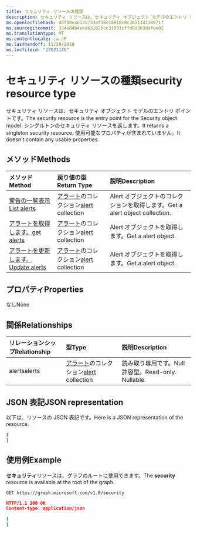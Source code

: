 ```yaml
---
title: セキュリティ リソースの種類
description: セキュリティ リソースは、セキュリティ オブジェクト モデルのエントリ ポイントです。 シングルトンのセキュリティ リソースを返します。 使用可能なプロパティが含まれていません。
ms.openlocfilehash: ddf00e46135733ef18c18918c0c365134138671f
ms.sourcegitcommit: 334e84b4aed63162bcc31831cffd6d363dafee02
ms.translationtype: MT
ms.contentlocale: ja-JP
ms.lasthandoff: 11/29/2018
ms.locfileid: "27021140"
---
```

# <a name="security-resource-type"></a><span data-ttu-id="d095b-105">セキュリティ リソースの種類</span><span class="sxs-lookup"><span data-stu-id="d095b-105">security resource type</span></span>

<span data-ttu-id="d095b-106">セキュリティ リソースは、セキュリティ オブジェクト モデルのエントリ ポイントです。</span><span class="sxs-lookup"><span data-stu-id="d095b-106">The security resource is the entry point for the Security object model.</span></span> <span data-ttu-id="d095b-107">シングルトンのセキュリティ リソースを返します。</span><span class="sxs-lookup"><span data-stu-id="d095b-107">It returns a singleton security resource.</span></span> <span data-ttu-id="d095b-108">使用可能なプロパティが含まれていません。</span><span class="sxs-lookup"><span data-stu-id="d095b-108">It doesn't contain any usable properties.</span></span>

## <a name="methods"></a><span data-ttu-id="d095b-109">メソッド</span><span class="sxs-lookup"><span data-stu-id="d095b-109">Methods</span></span>

| <span data-ttu-id="d095b-110">メソッド</span><span class="sxs-lookup"><span data-stu-id="d095b-110">Method</span></span>       | <span data-ttu-id="d095b-111">戻り値の型</span><span class="sxs-lookup"><span data-stu-id="d095b-111">Return Type</span></span> | <span data-ttu-id="d095b-112">説明</span><span class="sxs-lookup"><span data-stu-id="d095b-112">Description</span></span> |
|:-------------|:------------|:------------|
| [<span data-ttu-id="d095b-113">警告の一覧表示</span><span class="sxs-lookup"><span data-stu-id="d095b-113">List alerts</span></span>](../api/alert-list.md) | <span data-ttu-id="d095b-114">[アラート](alert.md)のコレクション</span><span class="sxs-lookup"><span data-stu-id="d095b-114">[alert](alert.md) collection</span></span> | <span data-ttu-id="d095b-115">Alert オブジェクトのコレクションを取得します。</span><span class="sxs-lookup"><span data-stu-id="d095b-115">Get a alert object collection.</span></span> |
| [<span data-ttu-id="d095b-116">アラートを取得します。</span><span class="sxs-lookup"><span data-stu-id="d095b-116">get alerts</span></span>](../api/alert-get.md) | <span data-ttu-id="d095b-117">[アラート](alert.md)のコレクション</span><span class="sxs-lookup"><span data-stu-id="d095b-117">[alert](alert.md) collection</span></span> | <span data-ttu-id="d095b-118">Alert オブジェクトを取得します。</span><span class="sxs-lookup"><span data-stu-id="d095b-118">Get a alert object.</span></span> |
| [<span data-ttu-id="d095b-119">アラートを更新します。</span><span class="sxs-lookup"><span data-stu-id="d095b-119">Update alerts</span></span>](../api/alert-update.md) | <span data-ttu-id="d095b-120">[アラート](alert.md)のコレクション</span><span class="sxs-lookup"><span data-stu-id="d095b-120">[alert](alert.md) collection</span></span> | <span data-ttu-id="d095b-121">Alert オブジェクトを取得します。</span><span class="sxs-lookup"><span data-stu-id="d095b-121">Get a alert object.</span></span> |

## <a name="properties"></a><span data-ttu-id="d095b-122">プロパティ</span><span class="sxs-lookup"><span data-stu-id="d095b-122">Properties</span></span>
<span data-ttu-id="d095b-123">なし</span><span class="sxs-lookup"><span data-stu-id="d095b-123">None</span></span>

## <a name="relationships"></a><span data-ttu-id="d095b-124">関係</span><span class="sxs-lookup"><span data-stu-id="d095b-124">Relationships</span></span>
| <span data-ttu-id="d095b-125">リレーションシップ</span><span class="sxs-lookup"><span data-stu-id="d095b-125">Relationship</span></span> | <span data-ttu-id="d095b-126">型</span><span class="sxs-lookup"><span data-stu-id="d095b-126">Type</span></span>        | <span data-ttu-id="d095b-127">説明</span><span class="sxs-lookup"><span data-stu-id="d095b-127">Description</span></span> |
|:-------------|:------------|:------------|
|<span data-ttu-id="d095b-128">alerts</span><span class="sxs-lookup"><span data-stu-id="d095b-128">alerts</span></span>|<span data-ttu-id="d095b-129">[アラート](alert.md)のコレクション</span><span class="sxs-lookup"><span data-stu-id="d095b-129">[alert](alert.md) collection</span></span>| <span data-ttu-id="d095b-p103">読み取り専用です。Null 許容型。</span><span class="sxs-lookup"><span data-stu-id="d095b-p103">Read-only. Nullable.</span></span>|


## <a name="json-representation"></a><span data-ttu-id="d095b-132">JSON 表記</span><span class="sxs-lookup"><span data-stu-id="d095b-132">JSON representation</span></span>
<span data-ttu-id="d095b-133">以下は、リソースの JSON 表記です。</span><span class="sxs-lookup"><span data-stu-id="d095b-133">Here is a JSON representation of the resource.</span></span>

<!-- {
  "blockType": "resource",
  "baseType": "microsoft.graph.entity",
  "@odata.type": "microsoft.graph.security"
}-->

```json
{
}
```

## <a name="example"></a><span data-ttu-id="d095b-134">使用例</span><span class="sxs-lookup"><span data-stu-id="d095b-134">Example</span></span>

<span data-ttu-id="d095b-135">**セキュリティ**リソースは、グラフのルートに使用できます。</span><span class="sxs-lookup"><span data-stu-id="d095b-135">The **security** resource is available at the root of the graph.</span></span>

<!--{
  "blockType": "request"
}-->
```http
GET https://graph.microsoft.com/v1.0/security
```

<!--{
  "blockType": "response",
  "truncated": true,
  "@odata.type": "microsoft.graph.security"
}-->
```json
HTTP/1.1 200 OK
Content-type: application/json

{
}
```

<!-- uuid: 8fcb5dbc-d5aa-4681-8e31-b001d5168d79
2015-10-25 14:57:30 UTC -->
<!-- {
  "type": "#page.annotation",
  "description": "security resource",
  "keywords": "",
  "section": "documentation",
  "tocPath": ""
}-->